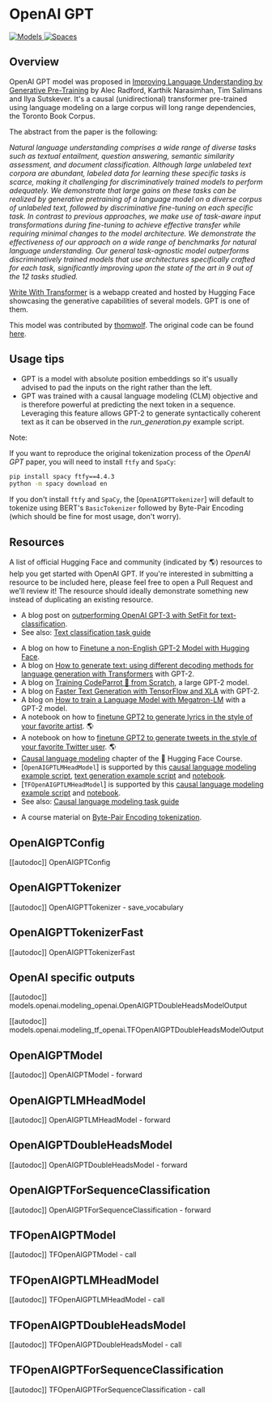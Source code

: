 <!--Copyright 2020 The HuggingFace Team. All rights reserved.

Licensed under the Apache License, Version 2.0 (the "License"); you may not use this file except in compliance with
the License. You may obtain a copy of the License at

http://www.apache.org/licenses/LICENSE-2.0

Unless required by applicable law or agreed to in writing, software distributed under the License is distributed on
an "AS IS" BASIS, WITHOUT WARRANTIES OR CONDITIONS OF ANY KIND, either express or implied. See the License for the
specific language governing permissions and limitations under the License.

⚠️ Note that this file is in Markdown but contain specific syntax for our doc-builder (similar to MDX) that may not be
rendered properly in your Markdown viewer.

-->

# OpenAI GPT

<div class="flex flex-wrap space-x-1">
<a href="https://huggingface.co/models?filter=openai-gpt">
<img alt="Models" src="https://img.shields.io/badge/All_model_pages-openai--gpt-blueviolet">
</a>
<a href="https://huggingface.co/spaces/docs-demos/openai-gpt">
<img alt="Spaces" src="https://img.shields.io/badge/%F0%9F%A4%97%20Hugging%20Face-Spaces-blue">
</a>
</div>

## Overview

OpenAI GPT model was proposed in [Improving Language Understanding by Generative Pre-Training](https://s3-us-west-2.amazonaws.com/openai-assets/research-covers/language-unsupervised/language_understanding_paper.pdf)
by Alec Radford, Karthik Narasimhan, Tim Salimans and Ilya Sutskever. It's a causal (unidirectional) transformer
pre-trained using language modeling on a large corpus will long range dependencies, the Toronto Book Corpus.

The abstract from the paper is the following:

*Natural language understanding comprises a wide range of diverse tasks such as textual entailment, question answering,
semantic similarity assessment, and document classification. Although large unlabeled text corpora are abundant,
labeled data for learning these specific tasks is scarce, making it challenging for discriminatively trained models to
perform adequately. We demonstrate that large gains on these tasks can be realized by generative pretraining of a
language model on a diverse corpus of unlabeled text, followed by discriminative fine-tuning on each specific task. In
contrast to previous approaches, we make use of task-aware input transformations during fine-tuning to achieve
effective transfer while requiring minimal changes to the model architecture. We demonstrate the effectiveness of our
approach on a wide range of benchmarks for natural language understanding. Our general task-agnostic model outperforms
discriminatively trained models that use architectures specifically crafted for each task, significantly improving upon
the state of the art in 9 out of the 12 tasks studied.*

[Write With Transformer](https://transformer.huggingface.co/doc/gpt) is a webapp created and hosted by Hugging Face
showcasing the generative capabilities of several models. GPT is one of them.

This model was contributed by [thomwolf](https://huggingface.co/thomwolf). The original code can be found [here](https://github.com/openai/finetune-transformer-lm).

## Usage tips

- GPT is a model with absolute position embeddings so it's usually advised to pad the inputs on the right rather than
  the left.
- GPT was trained with a causal language modeling (CLM) objective and is therefore powerful at predicting the next
  token in a sequence. Leveraging this feature allows GPT-2 to generate syntactically coherent text as it can be
  observed in the *run_generation.py* example script.


Note:

If you want to reproduce the original tokenization process of the *OpenAI GPT* paper, you will need to install `ftfy`
and `SpaCy`:

```bash
pip install spacy ftfy==4.4.3
python -m spacy download en
```

If you don't install `ftfy` and `SpaCy`, the [`OpenAIGPTTokenizer`] will default to tokenize
using BERT's `BasicTokenizer` followed by Byte-Pair Encoding (which should be fine for most usage, don't worry).

## Resources

A list of official Hugging Face and community (indicated by 🌎) resources to help you get started with OpenAI GPT. If you're interested in submitting a resource to be included here, please feel free to open a Pull Request and we'll review it! The resource should ideally demonstrate something new instead of duplicating an existing resource.

<PipelineTag pipeline="text-classification"/>

- A blog post on [outperforming OpenAI GPT-3 with SetFit for text-classification](https://www.philschmid.de/getting-started-setfit).
- See also: [Text classification task guide](../tasks/sequence_classification)

<PipelineTag pipeline="text-generation"/>

- A blog on how to [Finetune a non-English GPT-2 Model with Hugging Face](https://www.philschmid.de/fine-tune-a-non-english-gpt-2-model-with-huggingface).
- A blog on [How to generate text: using different decoding methods for language generation with Transformers](https://huggingface.co/blog/how-to-generate) with GPT-2.
- A blog on [Training CodeParrot 🦜 from Scratch](https://huggingface.co/blog/codeparrot), a large GPT-2 model.
- A blog on [Faster Text Generation with TensorFlow and XLA](https://huggingface.co/blog/tf-xla-generate) with GPT-2.
- A blog on [How to train a Language Model with Megatron-LM](https://huggingface.co/blog/megatron-training) with a GPT-2 model.
- A notebook on how to [finetune GPT2 to generate lyrics in the style of your favorite artist](https://colab.research.google.com/github/AlekseyKorshuk/huggingartists/blob/master/huggingartists-demo.ipynb). 🌎
- A notebook on how to [finetune GPT2 to generate tweets in the style of your favorite Twitter user](https://colab.research.google.com/github/borisdayma/huggingtweets/blob/master/huggingtweets-demo.ipynb). 🌎
- [Causal language modeling](https://huggingface.co/course/en/chapter7/6?fw=pt#training-a-causal-language-model-from-scratch) chapter of the 🤗 Hugging Face Course.
- [`OpenAIGPTLMHeadModel`] is supported by this [causal language modeling example script](https://github.com/huggingface/transformers/tree/main/examples/pytorch/language-modeling#gpt-2gpt-and-causal-language-modeling), [text generation example script](https://github.com/huggingface/transformers/blob/main/examples/pytorch/text-generation/run_generation.py) and [notebook](https://colab.research.google.com/github/huggingface/notebooks/blob/main/examples/language_modeling.ipynb).
- [`TFOpenAIGPTLMHeadModel`] is supported by this [causal language modeling example script](https://github.com/huggingface/transformers/tree/main/examples/tensorflow/language-modeling#run_clmpy) and [notebook](https://colab.research.google.com/github/huggingface/notebooks/blob/main/examples/language_modeling-tf.ipynb).
- See also: [Causal language modeling task guide](../tasks/language_modeling)

<PipelineTag pipeline="token-classification"/>

- A course material on [Byte-Pair Encoding tokenization](https://huggingface.co/course/en/chapter6/5).

## OpenAIGPTConfig

[[autodoc]] OpenAIGPTConfig

## OpenAIGPTTokenizer

[[autodoc]] OpenAIGPTTokenizer
    - save_vocabulary

## OpenAIGPTTokenizerFast

[[autodoc]] OpenAIGPTTokenizerFast

## OpenAI specific outputs

[[autodoc]] models.openai.modeling_openai.OpenAIGPTDoubleHeadsModelOutput

[[autodoc]] models.openai.modeling_tf_openai.TFOpenAIGPTDoubleHeadsModelOutput

<frameworkcontent>
<pt>

## OpenAIGPTModel

[[autodoc]] OpenAIGPTModel
    - forward

## OpenAIGPTLMHeadModel

[[autodoc]] OpenAIGPTLMHeadModel
    - forward

## OpenAIGPTDoubleHeadsModel

[[autodoc]] OpenAIGPTDoubleHeadsModel
    - forward

## OpenAIGPTForSequenceClassification

[[autodoc]] OpenAIGPTForSequenceClassification
    - forward

</pt>
<tf>

## TFOpenAIGPTModel

[[autodoc]] TFOpenAIGPTModel
    - call

## TFOpenAIGPTLMHeadModel

[[autodoc]] TFOpenAIGPTLMHeadModel
    - call

## TFOpenAIGPTDoubleHeadsModel

[[autodoc]] TFOpenAIGPTDoubleHeadsModel
    - call

## TFOpenAIGPTForSequenceClassification

[[autodoc]] TFOpenAIGPTForSequenceClassification
    - call

</tf>
</frameworkcontent>
